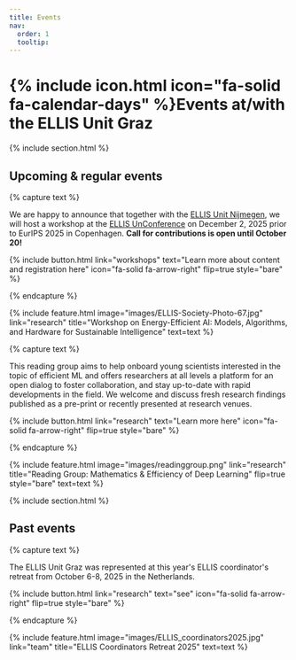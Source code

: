```yaml
---
title: Events
nav:
  order: 1
  tooltip: 
---
```


# {% include icon.html icon="fa-solid fa-calendar-days" %}Events at/with the ELLIS Unit Graz

{% include section.html %}

## Upcoming & regular events

{% capture text %}

We are happy to announce that together with the [ELLIS Unit Nijmegen](https://www.ru.nl/afdelingen/interdisciplinair/ellis-unit), we will host a workshop at the [ELLIS UnConference](https://eurips.cc/ellis/) on December 2, 2025 prior to EurIPS 2025 in Copenhagen. **Call for contributions is open until October 20!**

{%
  include button.html
  link="workshops"
  text="Learn more about content and registration here"
  icon="fa-solid fa-arrow-right"
  flip=true
  style="bare"
%}

{% endcapture %}

{%
  include feature.html
  image="images/ELLIS-Society-Photo-67.jpg"
  link="research"
  title="Workshop on Energy-Efficient AI: Models, Algorithms, and Hardware for Sustainable Intelligence"
  text=text
%}

{% capture text %}

This reading group aims to help onboard young scientists interested in the topic of efficient ML and offers researchers at all levels a platform for an open dialog to foster collaboration, and stay up-to-date with rapid developments in the field. We welcome and discuss fresh research findings published as a pre-print or recently presented at research venues.

{%
  include button.html
  link="research"
  text="Learn more here"
  icon="fa-solid fa-arrow-right"
  flip=true
  style="bare"
%}

{% endcapture %}

{%
  include feature.html
  image="images/readinggroup.png"
  link="research"
  title="Reading Group: Mathematics & Efficiency of Deep Learning"
  flip=true
  style="bare"
  text=text
%}

{% include section.html %}

## Past events

{% capture text %}

The ELLIS Unit Graz was represented at this year's ELLIS coordinator's retreat from October 6-8, 2025 in the Netherlands. 

{%
  include button.html
  link="research"
  text="see"
  icon="fa-solid fa-arrow-right"
  flip=true
  style="bare"
%}

{% endcapture %}

{%
  include feature.html
  image="images/ELLIS_coordinators2025.jpg"
  link="team"
  title="ELLIS Coordinators Retreat 2025"
  text=text
%}
